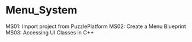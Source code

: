 # Menu_System

MS01: Import project from PuzzlePlatform
MS02: Create a Menu Blueprint
MS03: Accessing UI Classes in C++
